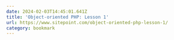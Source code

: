 ```yaml
---
date: 2024-02-03T14:45:01.641Z
title: 'Object-oriented PHP: Lesson 1'
url: https://www.sitepoint.com/object-oriented-php-lesson-1/
category: bookmark
---
```

